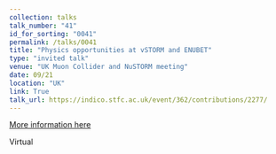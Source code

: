 ```yaml
---
collection: talks
talk_number: "41"
id_for_sorting: "0041"
permalink: /talks/0041
title: "Physics opportunities at vSTORM and ENUBET" 
type: "invited talk"
venue: "UK Muon Collider and NuSTORM meeting"
date: 09/21
location: "UK"
link: True 
talk_url: https://indico.stfc.ac.uk/event/362/contributions/2277/ 
---
```


[More information here](https://indico.stfc.ac.uk/event/362/contributions/2277/)

Virtual
